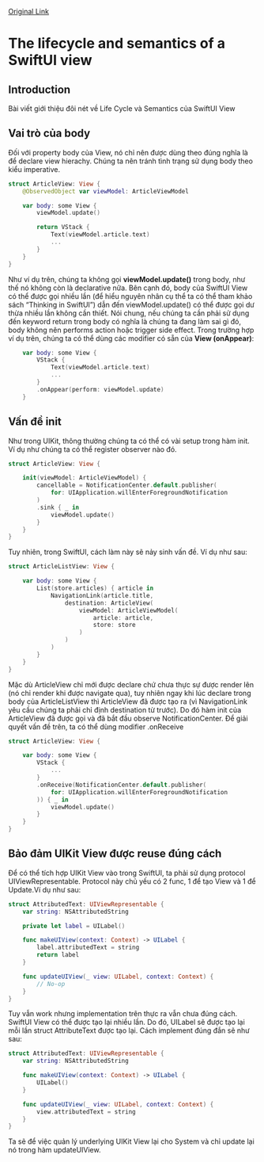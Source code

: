 [Original Link](https://www.swiftbysundell.com/articles/the-lifecycle-and-semantics-of-a-swiftui-view/)

# The lifecycle and semantics of a SwiftUI view
## Introduction
Bài viết giới thiệu đôi nét về Life Cycle và Semantics của SwiftUI View

## Vai trò của body
Đối với property body của View, nó chỉ nên được dùng theo đúng nghĩa là để declare view hierachy. Chúng ta nên tránh tình trạng sử dụng body theo kiểu imperative.

```swift
struct ArticleView: View {
    @ObservedObject var viewModel: ArticleViewModel

    var body: some View {
        viewModel.update()

        return VStack {
            Text(viewModel.article.text)
            ...
        }
    }
}
```

Như ví dụ trên, chúng ta không gọi __viewModel.update()__ trong body, như thế nó không còn là declarative nữa. Bên cạnh đó, body của SwiftUI View có thể được gọi nhiều lần (để hiểu nguyên nhân cụ thể ta có thể tham khảo sách “Thinking in SwiftUI”) dẫn đến viewModel.update() có thể được gọi dư thừa nhiều lần không cần thiết.
Nói chung, nếu chúng ta cần phải sử dụng đến keyword return trong body có nghĩa là chúng ta đang làm sai gì đó, body không nên performs action hoặc trigger side effect.
Trong trường hợp ví dụ trên, chúng ta có thể dùng các modifier có sẵn của __View (onAppear)__:
```swift
    var body: some View {
        VStack {
            Text(viewModel.article.text)
            ...
        }
        .onAppear(perform: viewModel.update)
    }
```

## Vấn đề init
Như trong UIKit, thông thường chúng ta có thể có vài setup trong hàm init. Ví dụ như chúng ta có thể register observer nào đó.

```swift
struct ArticleView: View {

    init(viewModel: ArticleViewModel) {
        cancellable = NotificationCenter.default.publisher(
            for: UIApplication.willEnterForegroundNotification
        )
        .sink { _ in
            viewModel.update()
        }
    }
}
```

Tuy nhiên, trong SwiftUI, cách làm này sẽ nảy sinh vấn đề. Ví dụ như sau:

```swift
struct ArticleListView: View {

    var body: some View {
        List(store.articles) { article in
            NavigationLink(article.title,
                destination: ArticleView(
                    viewModel: ArticleViewModel(
                        article: article,
                        store: store
                    )
                )
            )
        }
    }
}
```

Mặc dù ArticleView chỉ mới được declare chứ chưa thực sự được render lên (nó chỉ render khi được navigate qua), tuy nhiên ngay khi lúc declare trong body của ArticleListView thì ArticleView đã được tạo ra (vì NavigationLink yêu cầu chúng ta phải chỉ định destination từ trước). Do đó hàm init của ArticleView đã được gọi và đã bắt đầu observe NotificationCenter.
Để giải quyết vấn đề trên, ta có thể dùng modifier .onReceive

```swift
struct ArticleView: View {

    var body: some View {
        VStack {
            ...
        }
        .onReceive(NotificationCenter.default.publisher(
            for: UIApplication.willEnterForegroundNotification
        )) { _ in
            viewModel.update()
        }
    }
}
```

## Bảo đảm UIKit View được reuse đúng cách
Để có thể tích hợp UIKit View vào trong SwiftUI, ta phải sử dụng protocol UIViewRepresentable. Protocol này chủ yếu có 2 func, 1 để tạo View và 1 để  Update.Ví dụ như sau:

```swift
struct AttributedText: UIViewRepresentable {
    var string: NSAttributedString

    private let label = UILabel()

    func makeUIView(context: Context) -> UILabel {
        label.attributedText = string
        return label
    }

    func updateUIView(_ view: UILabel, context: Context) {
        // No-op
    }
}
```

Tuy vẫn work nhưng implementation trên thực ra vẫn chưa đúng cách.  SwiftUI View có thể được tạo lại nhiều lần. Do đó, UILabel sẽ được tạo lại mỗi lần struct AttributeText được tạo lại.
Cách implement đúng đắn sẽ như sau:

```swift
struct AttributedText: UIViewRepresentable {
    var string: NSAttributedString

    func makeUIView(context: Context) -> UILabel {
        UILabel()
    }

    func updateUIView(_ view: UILabel, context: Context) {
        view.attributedText = string
    }
}
```
Ta sẽ để việc quản lý underlying UIKit View lại cho System và chỉ update lại nó trong hàm updateUIView.